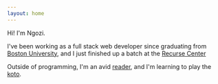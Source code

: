 ```yaml
---
layout: home
---
```


Hi! I'm Ngozi.

I've been working as a full stack web developer since graduating from [Boston University](http://www.bu.edu/eng/), and I just finished up a batch at the [Recurse Center](https://www.recurse.com)

Outside of programming, I'm an avid [reader](https://www.goodreads.com/review/list/39266582-nwogwugwu?shelf=read&sort=date_added), and I'm learning to play the [koto](https://en.wikipedia.org/wiki/Koto_(instrument)).